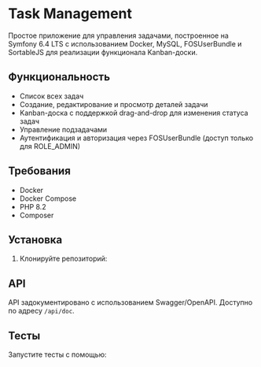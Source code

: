 # Task Management

Простое приложение для управления задачами, построенное на Symfony 6.4 LTS с использованием Docker, MySQL, FOSUserBundle и SortableJS для реализации функционала Kanban-доски.

## Функциональность
- Список всех задач
- Создание, редактирование и просмотр деталей задачи
- Kanban-доска с поддержкой drag-and-drop для изменения статуса задач
- Управление подзадачами
- Аутентификация и авторизация через FOSUserBundle (доступ только для ROLE_ADMIN)

## Требования
- Docker
- Docker Compose
- PHP 8.2
- Composer

## Установка
1. Клонируйте репозиторий:

## API
API задокументировано с использованием Swagger/OpenAPI. Доступно по адресу `/api/doc`.

## Тесты
Запустите тесты с помощью: